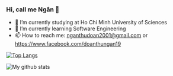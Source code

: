 ### Hi, call me Ngân 👋


- 🔭 I’m currently studying at Ho Chi Minh University of Sciences
- 🌱 I’m currently learning Software Engineering
- 📫 How to reach me: nganthudoan2001@gmail.com or https://www.facebook.com/doanthungan19


[![Top Langs](https://github-readme-stats.vercel.app/api/top-langs/?username=thungan1909)](https://github.com/thungan1909/github-readme-stats)


![My github stats](https://github-readme-stats.vercel.app/api?username=thungan1909&show_icons=true)
